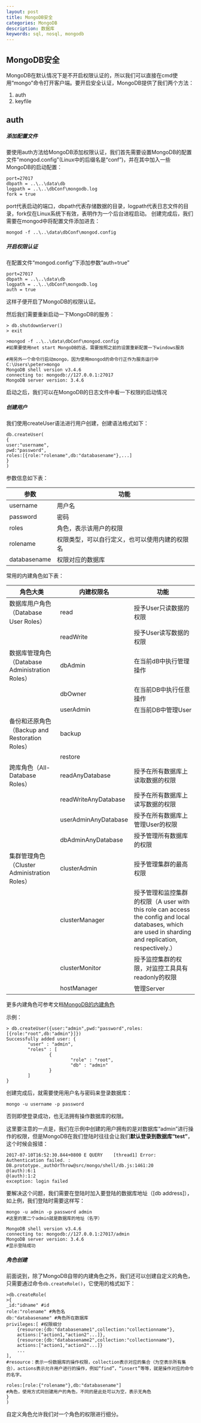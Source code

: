 ```yaml
---
layout: post
title: MongoDB安全
categories: MongoDB
description: 数据库 
keywords: sql, nosql, mongodb
---
```


## MongoDB安全

MongoDB在默认情况下是不开启权限认证的，所以我们可以直接在cmd使用“mongo”命令打开客户端。要开启安全认证，MongoDB提供了我们两个方法：

1. auth
2. keyfile

## auth

##### 添加配置文件

要使用auth方法给MongoDB添加权限认证，我们首先需要设置MongoDB的配置文件"mongod.config"(Linux中的后缀名是“conf”)，并在其中加入一些MongoDB的启动配置：
```
port=27017
dbpath = ..\..\data\db
logpath = ..\..\dbConf\mongodb.log
fork = true 
```
port代表启动的端口，dbpath代表存储数据的目录，logpath代表日志文件的目录，fork仅在Linux系统下有效，表明作为一个后台进程启动。
创建完成后，我们需要在mongod中将配置文件添加进去：
```
mongod -f ..\..\data\dbConf\mongod.config
```
##### 开启权限认证

在配置文件“mongod.config”下添加参数“auth=true”
```
port=27017
dbpath = ..\..\data\db
logpath = ..\..\dbConf\mongodb.log
auth = true
```
这样子便开启了MongoDB的权限认证。

然后我们需要重新启动一下MongoDB的服务：
```
> db.shutdownServer()
> exit

>mongod -f ..\..\data\dbConf\mongod.config
#如果要使用net start MongoDB的话，需要按照之前的设置重新配置一下windows服务

#用另外一个命令行启动mongo，因为使用mongod的命令行正作为服务运行中
C:\Users\peter>mongo
MongoDB shell version v3.4.6
connecting to: mongodb://127.0.0.1:27017
MongoDB server version: 3.4.6
```
启动之后，我们可以在MongoDB的日志文件中看一下权限的启动情况

##### 创建用户

我们使用createUser语法进行用户创建，创建语法格式如下：
```
db.createUser(
{
user:"username",
pwd:"password",
roles:[{role:"rolename",db:"databasename"},...]
}
)
```
参数信息如下表：

| 参数 | 功能 |
|--------|--------|
|username|用户名|
|password|密码|
|roles|角色，表示该用户的权限|
|rolename|权限类型，可以自行定义，也可以使用内建的权限名|
|databasename|权限对应的数据库|

常用的内建角色如下表：

|角色大类| 内建权限名 | 功能 |
|--------|--------|--------|
|数据库用户角色（Database User Roles）|read|授予User只读数据的权限|
||readWrite|授予User读写数据的权限|
|数据库管理角色（Database Administration Roles）|dbAdmin|在当前dB中执行管理操作|
||dbOwner|在当前DB中执行任意操作|
||userAdmin|在当前DB中管理User|
|备份和还原角色（Backup and Restoration Roles）|backup||
||restore||
|跨库角色（All-Database Roles）|readAnyDatabase|授予在所有数据库上读取数据的权限|
||readWriteAnyDatabase|授予在所有数据库上读写数据的权限|
||userAdminAnyDatabase|授予在所有数据库上管理User的权限|
||dbAdminAnyDatabase|授予管理所有数据库的权限|
|集群管理角色（Cluster Administration Roles）|clusterAdmin|授予管理集群的最高权限|
||clusterManager|授予管理和监控集群的权限（A user with this role can access the config and local databases, which are used in sharding and replication, respectively.）|
||clusterMonitor|授予监控集群的权限，对监控工具具有readonly的权限|
||hostManager|管理Server|

更多内建角色可参考文档[MongoDB的内建角色](http://docs.mongoing.com/manual-zh/reference/built-in-roles.html)

示例：
```
> db.createUser({user:"admin",pwd:"password",roles:[{role:"root",db:"admin"}]})
Successfully added user: {
        "user" : "admin",
        "roles" : [
                {
                        "role" : "root",
                        "db" : "admin"
                }
        ]
}
```
创建完成后，就需要使用用户名与密码来登录数据库：
```
mongo -u username -p password
```
否则即使登录成功，也无法拥有操作数据库的权限。

这里要注意的一点是，我们在示例中创建的用户拥有的是对数据库“admin”进行操作的权限，但是MongoDB在我们登陆时往往会让我们**默认登录到数据库“test”**，这个时候会报错：
```
2017-07-10T16:52:30.844+0800 E QUERY    [thread1] Error: Authentication failed. :
DB.prototype._authOrThrow@src/mongo/shell/db.js:1461:20
@(auth):6:1
@(auth):1:2
exception: login failed
```
要解决这个问题，我们需要在登陆时加入要登陆的数据库地址（[db address]），如上例，我们登陆时需要这样写：
```
mongo -u admin -p password admin
#这里的第二个admin就是数据库的地址（名字）

MongoDB shell version v3.4.6
connecting to: mongodb://127.0.0.1:27017/admin
MongoDB server version: 3.4.6
#显示登陆成功
```

##### 角色创建

前面说到，除了MongoDB自带的内建角色之外，我们还可以创建自定义的角色，只需要通过命令`db.createRole()`，它使用的格式如下：
```
>db.createRole(
>{
_id:"idname" #id
role:"rolename" #角色名
db:"databasename" #角色所在数据库
privileges:[ #权限细分
	{resource:{db:"databasename1",collection:"collectionname"},
    actions:["action1,"action2"...]},
    {resource:{db:"databasename2",collection:"collectionname"},
    actions:["action1,"action2"...]}
    ...
], 
#resource：表示一份数据库的操作权限，collection表示对应的集合（为空表示所有集合），actions表示允许用户进行的操作，例如“find”，“insert”等等，就是操作对应的命令的名字。

roles:[role:{"rolename"},db:"databasename"] 
#角色，使用方式同创建用户的角色，不同的是此处可以为空，表示无角色
}
)
```
自定义角色允许我们对一个角色的权限进行细分。